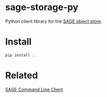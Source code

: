 # sage-storage-py


Python client library for the [SAGE object store](https://github.com/sagecontinuum/sage-storage-api).


# Install

```bash
pip install .
```


# Related

[SAGE Command Line Client](https://github.com/sagecontinuum/sage-cli)

